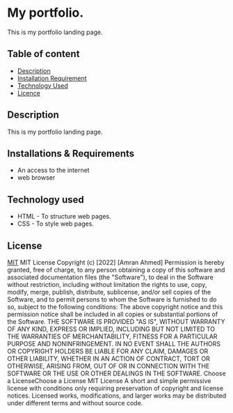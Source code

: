 # My portfolio.
This is my portfolio landing page.
## Table of content
+ [Description](#description)
+ [Installation Requirement](#Installation)
+ [Technology Used](#technology-used)
+ [Licence](#licence)
## Description
 This is my portfolio landing page.
## Installations & Requirements
* An access to the internet
* web browser
## Technology used
* HTML   - To structure web pages.
* CSS  -  To style web pages.
## License
[MIT](https://choosealicense.com/licenses/mit/)
MIT License
Copyright (c) [2022] [Amran Ahmed]
Permission is hereby granted, free of charge, to any person obtaining a copy
of this software and associated documentation files (the "Software"), to deal
in the Software without restriction, including without limitation the rights
to use, copy, modify, merge, publish, distribute, sublicense, and/or sell
copies of the Software, and to permit persons to whom the Software is
furnished to do so, subject to the following conditions:
The above copyright notice and this permission notice shall be included in all
copies or substantial portions of the Software.
THE SOFTWARE IS PROVIDED "AS IS", WITHOUT WARRANTY OF ANY KIND, EXPRESS OR
IMPLIED, INCLUDING BUT NOT LIMITED TO THE WARRANTIES OF MERCHANTABILITY,
FITNESS FOR A PARTICULAR PURPOSE AND NONINFRINGEMENT. IN NO EVENT SHALL THE
AUTHORS OR COPYRIGHT HOLDERS BE LIABLE FOR ANY CLAIM, DAMAGES OR OTHER
LIABILITY, WHETHER IN AN ACTION OF CONTRACT, TORT OR OTHERWISE, ARISING FROM,
OUT OF OR IN CONNECTION WITH THE SOFTWARE OR THE USE OR OTHER DEALINGS IN THE
SOFTWARE.
Choose a LicenseChoose a License
MIT License
A short and simple permissive license with conditions only requiring preservation of copyright and license notices. Licensed works, modifications, and larger works may be distributed under different terms and without source code.
